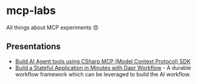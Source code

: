 # mcp-labs
All things about MCP experiments 😍

## Presentations

- [Build AI Agent tools using CSharp MCP (Model Context Protocol) SDK](https://youtu.be/WWeVv9hRqFQ?si=QhZLVeoVjVcEFsOp)
- [Build a Stateful Application in Minutes with Dapr Workflow](https://www.youtube.com/live/LW2Cr-x8g1A?si=iFpUFDbpDuJL69JQ) - A durable workflow framework which can be leveraged to build the AI workflow.
